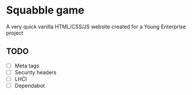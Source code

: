 # Squabble game

A very quick vanilla HTML/CSS/JS website created for a Young Enterprise project

## TODO
- [ ] Meta tags
- [ ] Security headers
- [ ] LHCI
- [ ] Dependabot